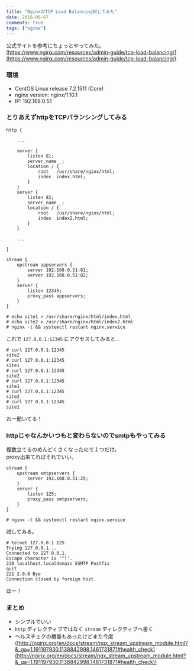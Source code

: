 ```yaml
---
title: "NginxのTCP Load Balancing試してみた"
date: 2016-06-07
comments: true
tags: ["nginx"]
---
```


公式サイトを参考にちょっとやってみた。  
[https://www.nginx.com/resources/admin-guide/tcp-load-balancing/](https://www.nginx.com/resources/admin-guide/tcp-load-balancing/)

### 環境

- CentOS Linux release 7.2.1511 (Core)
- nginx version: nginx/1.10.1
- IP: 192.168.0.51

### とりあえずhttpをTCPバランシングしてみる

```
http {

	...

	server {
		listen 81;
		server_name _;
		location / {
			root   /usr/share/nginx/html;
			index  index.html;
		}
	}
	server {
		listen 82;
		server_name _;
		location / {
			root   /usr/share/nginx/html;
			index  index2.html;
		}
	}

	...

}

stream {
	upstream appservers {
		server 192.168.0.51:81;
		server 192.168.0.51:82;
	}
	server {
		listen 12345;
		proxy_pass appservers;
	}
}
```

```
# echo site1 > /usr/share/nginx/html/index.html
# echo site2 > /usr/share/nginx/html/index2.html
# nginx -t && systemctl restart nginx.service
```

これで `127.0.0.1:12345` にアクセスしてみると...

```
# curl 127.0.0.1:12345
site2
# curl 127.0.0.1:12345
site1
# curl 127.0.0.1:12345
site2
# curl 127.0.0.1:12345
site1
# curl 127.0.0.1:12345
site2
# curl 127.0.0.1:12345
site1
```

おー動いてる！

### httpじゃなんかいつもと変わらないのでsmtpもやってみる

複数立てるのめんどくさくなったので１つだけ。  
proxy出来てればそれでいい。

```
stream {
	upstream smtpservers {
		server 192.168.0.51:25;
	}
	server {
		listen 125;
		proxy_pass smtpservers;
	}
}
```

```
# nginx -t && systemctl restart nginx.service
```

試してみる。

```
# telnet 127.0.0.1 125
Trying 127.0.0.1...
Connected to 127.0.0.1.
Escape character is '^]'.
220 localhost.localdomain ESMTP Postfix
quit
221 2.0.0 Bye
Connection closed by foreign host.
```

ほー！

### まとめ

- シンプルでいい
- `http` ディレクティブではなく `stream` ディレクティブへ書く
- ヘルスチェクの機能もあったけどまた今度
([http://nginx.org/en/docs/stream/ngx_stream_upstream_module.html?&_ga=1.191197930.1138842998.1461731871#health_check](http://nginx.org/en/docs/stream/ngx_stream_upstream_module.html?&_ga=1.191197930.1138842998.1461731871#health_check))
